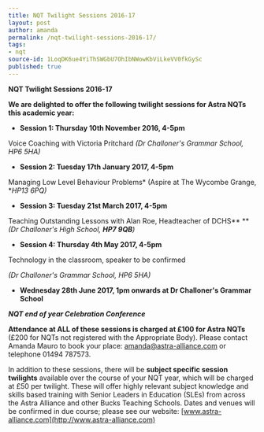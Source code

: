 ```yaml
---
title: NQT Twilight Sessions 2016-17
layout: post
author: amanda
permalink: /nqt-twilight-sessions-2016-17/
tags:
- nqt
source-id: 1LoqDK6ue4YiThSWGbU7OhIbNWowKbViLkeVV0fkGySc
published: true
---
```

**NQT Twilight Sessions 2016-17**

**We are delighted to offer the following twilight sessions for Astra NQTs this academic year:**

+ **Session 1: Thursday 10th November 2016, 4-5pm**

Voice Coaching with Victoria Pritchard *(Dr Challoner's Grammar School, HP6 5HA)*

+ **Session 2: Tuesday 17th January 2017, 4-5pm**

Managing Low Level Behaviour Problems* (Aspire at The Wycombe Grange, **HP13 6PQ)*

+ **Session 3: Tuesday 21st March 2017, 4-5pm**

Teaching Outstanding Lessons with Alan Roe, Headteacher of DCHS** ***(Dr Challoner's High School, **HP7 9QB**)*

+ **Session 4: Thursday 4th May  2017, 4-5pm**

Technology in the classroom, speaker to be confirmed 

*(Dr Challoner's Grammar School, HP6 5HA)*

+ **Wednesday 28th June 2017, 1pm onwards at Dr Challoner's Grammar School**

**_NQT end of year Celebration Conference_**

**Attendance at ALL of these sessions is charged at £100 for Astra NQTs** (£200 for NQTs not registered with the Appropriate Body).  Please contact Amanda Mauro to book your place: [amanda@astra-alliance.com](mailto:amanda@astra-alliance.com) or telephone 01494 787573.

In addition to these sessions, there will be **subject specific session twilights** available over the course of your NQT year, which will be charged at £50 per twilight. These will offer highly relevant subject knowledge and skills based training with Senior Leaders in Education (SLEs) from across the Astra Alliance and other Bucks Teaching Schools. Dates and venues will be confirmed in due course; please see our website: [www.astra-alliance.com](http://www.astra-alliance.com) 


